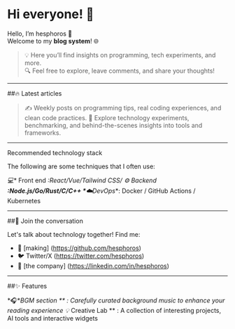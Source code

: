 # Hi everyone! 👋

Hello, I’m hesphoros 👋  
Welcome to my **blog system**! 🌐  

> 💡 Here you’ll find insights on programming, tech experiments, and more.  
> 🔍 Feel free to explore, leave comments, and share your thoughts!  
---

##🔥 Latest articles

>✍️ Weekly posts on programming tips, real coding experiences, and clean code practices.
>🧪 Explore technology experiments, benchmarking, and behind-the-scenes insights into tools and frameworks.

---

Recommended technology stack

The following are some techniques that I often use:

*💻** Front end **:React/Vue/Tailwind CSS/
*⚙️** Backend **:Node.js/Go/Rust/C/C++
*☁️**DevOps**: Docker / GitHub Actions / Kubernetes

---

##💬 Join the conversation

Let's talk about technology together! Find me:

* 🐙 [making] (https://github.com/hesphoros)
* 🐦 Twitter/X (https://twitter.com/hesphoros)
* 💼 [the company] (https://linkedin.com/in/hesphoros)

---

##✨ Features


*🎧**BGM section ** : Carefully curated background music to enhance your reading experience
*💡** Creative Lab ** : A collection of interesting projects, AI tools and interactive widgets